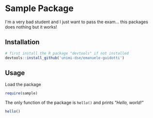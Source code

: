 # Sample Package

I'm a very bad student and I just want to pass the exam... this packages does nothing but it works!

## Installation

```R
# first install the R package "devtools" if not installed
devtools::install_github('unimi-dse/emanuele-guidotti')
```

## Usage

Load the package

```R
require(sample)
```

The only function of the package is `hello()` and prints _"Hello, world!"_

```R
hello()
```



